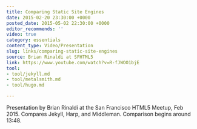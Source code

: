 ```yaml
---
title: Comparing Static Site Engines
date: 2015-02-20 23:30:00 +0000
posted_date: 2015-05-02 22:30:00 +0000
editor_recommends: ''
video: true
category: essentials
content_type: Video/Presentation
slug: links/comparing-static-site-engines
source: Brian Rinaldi at SFHTML5
link: https://www.youtube.com/watch?v=R-fJWOO1bjE
tool:
- tool/jekyll.md
- tool/metalsmith.md
- tool/hugo.md

---
```

Presentation by Brian Rinaldi at the San Francisco HTML5 Meetup, Feb 2015. Compares Jekyll, Harp, and Middleman. Comparison begins around 13:48.
